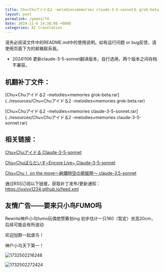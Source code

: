 ```yaml
---
title: Chu×Chuアイドる2 -melodies×memories claude-3-5-sonnet＆ grok-beta.rar
layout: post
permalink: /games/74
date: 2024-11-6 14:38:08 +0800
categories: AI translation
---
```



请务必阅读文件中的README.md中的使用说明。如有运行问题 or bug反馈，请使用页面下方的邮箱联系我。

- 20241106 更新claude-3-5-sonnet翻译版本，自行选用，两个版本之间存档不兼容。

## 机翻补丁文件：

[Chu×Chuアイドる2 -melodies×memories grok-beta.rar](../resources/Chu×Chuアイドる2 -melodies×memories grok-beta.rar)

 

[Chu×Chuアイドる2 -melodies×memories claude-3-5-sonnet.rar](../resources/Chu×Chuアイドる2 -melodies×memories claude-3-5-sonnet.rar)

 

## 相关链接：

[Chu×Chuアイドる Claude-3-5-sonnet](../games/71)

 

[Chu×Chuぱらだいす~Encore Live~ Claude-3-5-sonnet](../games/72)

 

[Chu×Chu！ on the move～絢爛時空の歌姫祭～ claude-3.5-sonnet](../games/76)

 

通过RSS订阅以下链接，获取补丁发布/更新通知：https://jyxjyx1234.github.io/feed.xml

## 友情广告——要来只小鸟FUMO吗

Rewrite神戶小鸟fumo玩偶绝赞筹划ing 初步估计一只160（暂定）坐高20cm，后续可能会有所波动

欢迎加群一起虐鸟！

神户小鸟天下第一！

![1732502216248](image/广告/1732502216248.png)

![1732502272424](image/广告/1732502272424.png)
